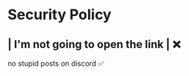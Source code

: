 # Security Policy

| I'm not going to open the link  | :x:
------------------------------------------------------------------------------------------------------------------------------
no stupid posts on discord :white_check_mark:
